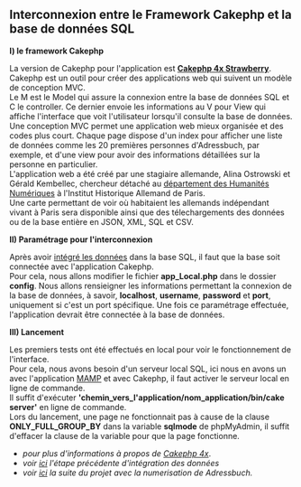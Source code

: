 **Interconnexion entre le Framework Cakephp et la base de données SQL**
--------------------------------------------------------------------------

**I) le framework Cakephp**

La version de Cakephp pour l'application est [**Cakephp 4x Strawberry**](https://cakephp.org/).  
Cakephp est un outil pour créer des applications web qui suivent un modèle de conception MVC.  
Le M est le Model qui assure la connexion entre la base de données SQL et C le controller. Ce dernier envoie les informations au V pour View qui affiche l'interface que voit l'utilisateur lorsqu'il consulte la base de données.  
Une conception MVC permet une application web mieux organisée et des codes plus court. Chaque page dispose d'un index pour afficher une liste de données comme les 20 premières personnes d'Adressbuch, par exemple, et d'une view pour avoir des informations détaillées sur la personne en particulier.  
L'application web a été créé par une stagiaire allemande, Alina Ostrowski et Gérald Kembellec, chercheur détaché au [département des Humanités Numériques](https://www.dhi-paris.fr/fr/recherche/digital-humanities.html) à l'Institut Historique Allemand de Paris.  
Une carte permettant de voir où habitaient les allemands indépendant vivant à Paris sera disponible ainsi que des télechargements des données ou de la base entière en JSON, XML, SQL et CSV. 

**II) Paramétrage pour l'interconnexion**

Après avoir [intégré les données](Integration_des_donnees.md) dans la base SQL, il faut que la base soit connectée avec l'application Cakephp.  
Pour cela, nous allons modifier le fichier **app_Local.php** dans le dossier **config**. Nous allons rensieigner les informations permettant la connexion de la base de données, à savoir, **localhost**, **username**, **password** et **port**, uniquement si c'est un port spécifique. 
Une fois ce paramétrage effectuée, l'application devrait être connectée à la base de données. 

**III) Lancement**

Les premiers tests ont été effectués en local pour voir le fonctionnement de l'interface.  
Pour cela, nous avons besoin d'un serveur local SQL, ici nous en avons un avec l'application [MAMP](https://www.mamp.info/fr/mamp/windows/) et avec Cakephp, il faut activer le serveur local en ligne de commande.  
Il suffit d'exécuter **'chemin_vers_l'application/nom_application/bin/cake server'** en ligne de commande.  
Lors du lancement, une page ne fonctionnait pas à cause de la clause **ONLY_FULL_GROUP_BY** dans la variable **sqlmode** de phpMyAdmin, il suffit d'effacer la clause de la variable pour que la page fonctionne. 

* *pour plus d'informations à propos de [Cakephp 4x](https://book.cakephp.org/4/en/index.html)*.
* *voir [ici](Integration_des_donnees.md) l'étape précédente d'intégration des données*
*  *voir [ici](Numerisation.md) la suite du projet avec la numerisation de Adressbuch.*
